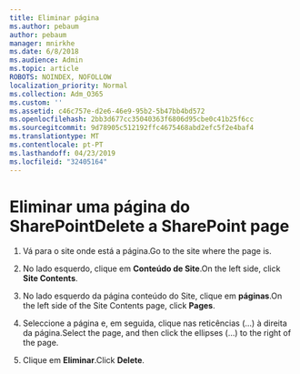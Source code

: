 ```yaml
---
title: Eliminar página
ms.author: pebaum
author: pebaum
manager: mnirkhe
ms.date: 6/8/2018
ms.audience: Admin
ms.topic: article
ROBOTS: NOINDEX, NOFOLLOW
localization_priority: Normal
ms.collection: Adm_O365
ms.custom: ''
ms.assetid: c46c757e-d2e6-46e9-95b2-5b47bb4bd572
ms.openlocfilehash: 2bb3d677cc35040363f6806d95cbe0c41b25f6cc
ms.sourcegitcommit: 9d78905c512192ffc4675468abd2efc5f2e4baf4
ms.translationtype: MT
ms.contentlocale: pt-PT
ms.lasthandoff: 04/23/2019
ms.locfileid: "32405164"
---
```

# <a name="delete-a-sharepoint-page"></a><span data-ttu-id="c627d-102">Eliminar uma página do SharePoint</span><span class="sxs-lookup"><span data-stu-id="c627d-102">Delete a SharePoint page</span></span>

1. <span data-ttu-id="c627d-103">Vá para o site onde está a página.</span><span class="sxs-lookup"><span data-stu-id="c627d-103">Go to the site where the page is.</span></span>
    
2. <span data-ttu-id="c627d-104">No lado esquerdo, clique em **Conteúdo de Site**.</span><span class="sxs-lookup"><span data-stu-id="c627d-104">On the left side, click **Site Contents**.</span></span>
    
3. <span data-ttu-id="c627d-105">No lado esquerdo da página conteúdo do Site, clique em **páginas**.</span><span class="sxs-lookup"><span data-stu-id="c627d-105">On the left side of the Site Contents page, click **Pages**.</span></span>
    
4. <span data-ttu-id="c627d-106">Seleccione a página e, em seguida, clique nas reticências (...) à direita da página.</span><span class="sxs-lookup"><span data-stu-id="c627d-106">Select the page, and then click the ellipses (...) to the right of the page.</span></span>
    
5. <span data-ttu-id="c627d-107">Clique em **Eliminar**.</span><span class="sxs-lookup"><span data-stu-id="c627d-107">Click **Delete**.</span></span>
    

